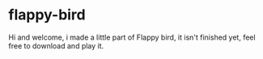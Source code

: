 # flappy-bird
Hi and welcome, i made a little part of Flappy bird, it isn't finished yet, feel free to download and play it.

